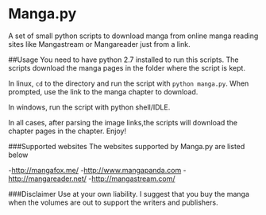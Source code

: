 Manga.py
========

A set of small python scripts to download manga from online manga reading sites like Mangastream or Mangareader just from a link.

##Usage
You need to have python 2.7 installed to run this scripts. The scripts download the manga pages in the folder where the script is kept.

In linux, `cd` to the directory and run the script with `python manga.py`. When prompted, use the link to the manga chapter to download.

In windows, run the script with python shell/IDLE.

In all cases, after parsing the image links,the scripts will download the chapter pages in the chapter. Enjoy!

###Supported websites
The websites supported by Manga.py are listed below

-<http://mangafox.me/>
-<http://www.mangapanda.com>
-<http://mangareader.net/>
-<http://mangastream.com/>

###Disclaimer
Use at your own liability. I suggest that you buy the manga when the volumes are out to support the writers and publishers.
